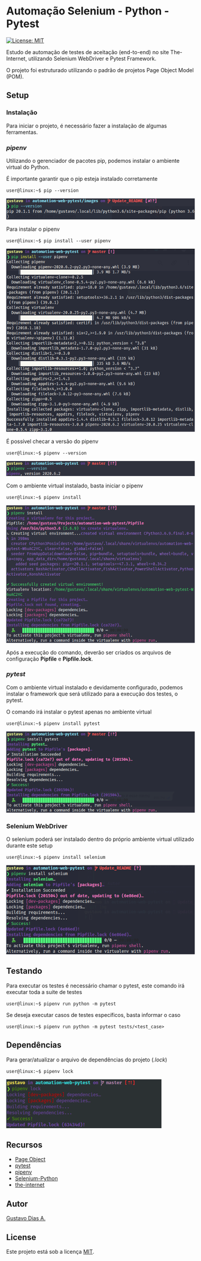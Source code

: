 # Automação Selenium - Python - Pytest

[![License: MIT](https://img.shields.io/badge/License-MIT-blue.svg)](https://opensource.org/licenses/MIT)

Estudo de automação de testes de aceitação (end-to-end) no site The-Internet, utilizando Selenium WebDriver e Pytest Framework.

O projeto foi estruturado utilizando o padrão de projetos Page Object Model (POM).

## Setup

### Instalação

Para iniciar o projeto, é necessário fazer a instalação de algumas ferramentas.

### *pipenv*

Utilizando o gerenciador de pacotes pip, podemos instalar o ambiente virtual do Python.

É importante garantir que o pip esteja instalado corretamente

```console
user@linux:~$ pip --version
```

![pip --version](images/pip_version.png)

Para instalar o pipenv

```console
user@linux:~$ pip install --user pipenv
```

![pip install --user pipenv](images/pip_install_pipenv.png)

É possível checar a versão do pipenv

```console
user@linux:~$ pipenv --version
```

![pipenv --version](images/pipenv_version.png)

Com o ambiente virtual instalado, basta iniciar o pipenv

```console
user@linux:~$ pipenv install
```

![pipenv install](images/pipenv_install_ini.png)

Após a execução do comando, deverão ser criados os arquivos de configuração **Pipfile** e **Pipfile.lock**.

### *pytest*

Com o ambiente virtual instalado e devidamente configurado, podemos instalar o framework que será utilizado para a execução dos testes, o pytest.

O comando irá instalar o pytest apenas no ambiente virtual

```console
user@linux:~$ pipenv install pytest
```

![pipenv install pytest](images/pipenv_install_pytest.png)

### Selenium WebDriver

O selenium poderá ser instalado dentro do próprio ambiente virtual utilizado durante este setup

```console
user@linux:~$ pipenv install selenium
```

![pipenv install selenium](images/pipenv_install_selenium.png)

## Testando

Para executar os testes é necessário chamar o pytest, este comando irá executar toda a suite de testes

```console
user@linux:~$ pipenv run python -m pytest
```

Se deseja executar casos de testes específicos, basta informar o caso

```console
user@linux:~$ pipenv run python -m pytest tests/<test_case>
```

## Dependências

Para gerar/atualizar o arquivo de dependências do projeto (*.lock*)

```console
user@linux:~$ pipenv lock
```

![pipenv lock](images/pipenv_lock.png)

## Recursos

* [Page Object](https://martinfowler.com/bliki/PageObject.html)
* [pytest](https://docs.pytest.org/en/latest/)
* [pipenv](https://pipenv.pypa.io/en/latest/)
* [Selenium-Python](https://selenium-python.readthedocs.io/)
* [the-internet](https://the-internet.herokuapp.com/)

## Autor

[Gustavo Dias A.](https://www.linkedin.com/in/gustavo-dias-alexandre-543568157/)

## License

Este projeto está sob a licença [MIT](LICENSE).
